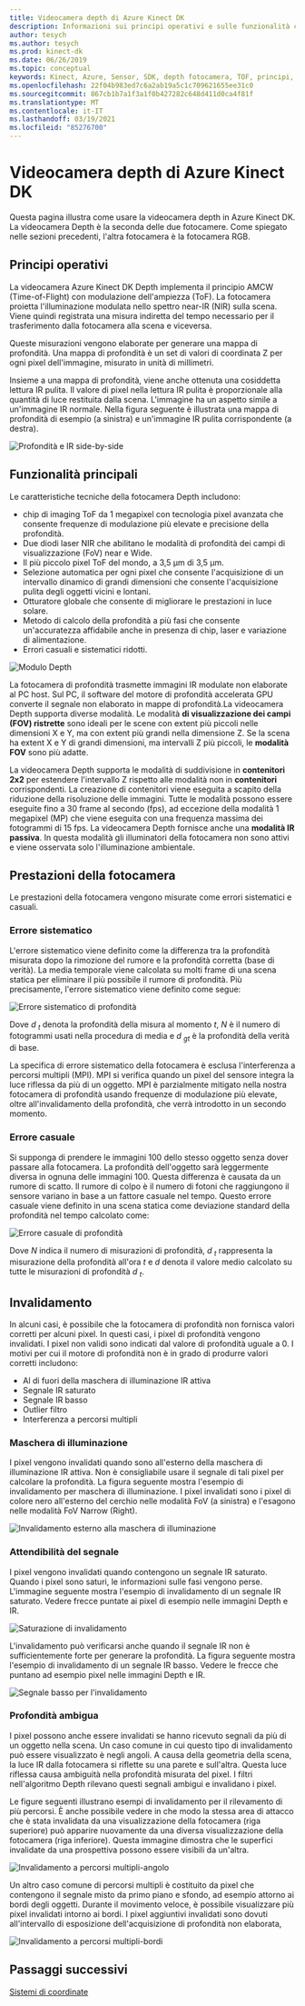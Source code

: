 ```yaml
---
title: Videocamera depth di Azure Kinect DK
description: Informazioni sui principi operativi e sulle funzionalità chiave della fotocamera depth in Azure Kinect DK.
author: tesych
ms.author: tesych
ms.prod: kinect-dk
ms.date: 06/26/2019
ms.topic: conceptual
keywords: Kinect, Azure, Sensor, SDK, depth fotocamera, TOF, principi, prestazioni, invalidamento
ms.openlocfilehash: 22f04b983ed7c6a2ab19a5c1c709621655ee31c0
ms.sourcegitcommit: 867cb1b7a1f3a1f0b427282c648d411d0ca4f81f
ms.translationtype: MT
ms.contentlocale: it-IT
ms.lasthandoff: 03/19/2021
ms.locfileid: "85276700"
---
```

# <a name="azure-kinect-dk-depth-camera"></a>Videocamera depth di Azure Kinect DK

Questa pagina illustra come usare la videocamera depth in Azure Kinect DK. La videocamera Depth è la seconda delle due fotocamere. Come spiegato nelle sezioni precedenti, l'altra fotocamera è la fotocamera RGB.  

## <a name="operating-principles"></a>Principi operativi

La videocamera Azure Kinect DK Depth implementa il principio AMCW (Time-of-Flight) con modulazione dell'ampiezza (ToF). La fotocamera proietta l'illuminazione modulata nello spettro near-IR (NIR) sulla scena. Viene quindi registrata una misura indiretta del tempo necessario per il trasferimento dalla fotocamera alla scena e viceversa.

Queste misurazioni vengono elaborate per generare una mappa di profondità. Una mappa di profondità è un set di valori di coordinata Z per ogni pixel dell'immagine, misurato in unità di millimetri.

Insieme a una mappa di profondità, viene anche ottenuta una cosiddetta lettura IR pulita. Il valore di pixel nella lettura IR pulita è proporzionale alla quantità di luce restituita dalla scena. L'immagine ha un aspetto simile a un'immagine IR normale. Nella figura seguente è illustrata una mappa di profondità di esempio (a sinistra) e un'immagine IR pulita corrispondente (a destra).

![Profondità e IR side-by-side](./media/concepts/depth-camera-depth-ir.png)

## <a name="key-features"></a>Funzionalità principali

Le caratteristiche tecniche della fotocamera Depth includono:

- chip di imaging ToF da 1 megapixel con tecnologia pixel avanzata che consente frequenze di modulazione più elevate e precisione della profondità.
- Due diodi laser NIR che abilitano le modalità di profondità dei campi di visualizzazione (FoV) near e Wide.
- Il più piccolo pixel ToF del mondo, a 3,5 μm di 3,5 μm.
- Selezione automatica per ogni pixel che consente l'acquisizione di un intervallo dinamico di grandi dimensioni che consente l'acquisizione pulita degli oggetti vicini e lontani.
- Otturatore globale che consente di migliorare le prestazioni in luce solare.
- Metodo di calcolo della profondità a più fasi che consente un'accuratezza affidabile anche in presenza di chip, laser e variazione di alimentazione.
- Errori casuali e sistematici ridotti.

![Modulo Depth](./media/concepts/depth-camera-depth-module.jpg)

La fotocamera di profondità trasmette immagini IR modulate non elaborate al PC host. Sul PC, il software del motore di profondità accelerata GPU converte il segnale non elaborato in mappe di profondità.La videocamera Depth supporta diverse modalità. Le modalità **di visualizzazione dei campi (FOV) ristrette** sono ideali per le scene con extent più piccoli nelle dimensioni X e Y, ma con extent più grandi nella dimensione Z. Se la scena ha extent X e Y di grandi dimensioni, ma intervalli Z più piccoli, le **modalità FOV** sono più adatte.

La videocamera Depth supporta le modalità di suddivisione in **contenitori 2x2** per estendere l'intervallo Z rispetto alle modalità non in **contenitori** corrispondenti. La creazione di contenitori viene eseguita a scapito della riduzione della risoluzione delle immagini. Tutte le modalità possono essere eseguite fino a 30 frame al secondo (fps), ad eccezione della modalità 1 megapixel (MP) che viene eseguita con una frequenza massima dei fotogrammi di 15 fps. La videocamera Depth fornisce anche una **modalità IR passiva**. In questa modalità gli illuminatori della fotocamera non sono attivi e viene osservata solo l'illuminazione ambientale.

## <a name="camera-performance"></a>Prestazioni della fotocamera

Le prestazioni della fotocamera vengono misurate come errori sistematici e casuali.

### <a name="systematic-error"></a>Errore sistematico

L'errore sistematico viene definito come la differenza tra la profondità misurata dopo la rimozione del rumore e la profondità corretta (base di verità). La media temporale viene calcolata su molti frame di una scena statica per eliminare il più possibile il rumore di profondità. Più precisamente, l'errore sistematico viene definito come segue:

![Errore sistematico di profondità](./media/concepts/depth-camera-systematic-error.png)

Dove *d <sub>t</sub>* denota la profondità della misura al momento *t*, *N* è il numero di fotogrammi usati nella procedura di media e *d <sub>gt</sub>* è la profondità della verità di base.

La specifica di errore sistematico della fotocamera è esclusa l'interferenza a percorsi multipli (MPI). MPI si verifica quando un pixel del sensore integra la luce riflessa da più di un oggetto. MPI è parzialmente mitigato nella nostra fotocamera di profondità usando frequenze di modulazione più elevate, oltre all'invalidamento della profondità, che verrà introdotto in un secondo momento.

### <a name="random-error"></a>Errore casuale

Si supponga di prendere le immagini 100 dello stesso oggetto senza dover passare alla fotocamera. La profondità dell'oggetto sarà leggermente diversa in ognuna delle immagini 100. Questa differenza è causata da un rumore di scatto. Il rumore di colpo è il numero di fotoni che raggiungono il sensore variano in base a un fattore casuale nel tempo. Questo errore casuale viene definito in una scena statica come deviazione standard della profondità nel tempo calcolato come:

![Errore casuale di profondità](./media/concepts/depth-camera-random-error.png)

Dove *N* indica il numero di misurazioni di profondità, *d <sub>t</sub>* rappresenta la misurazione della profondità all'ora *t* e *d* denota il valore medio calcolato su tutte le misurazioni di profondità *d <sub>t</sub>*.

## <a name="invalidation"></a>Invalidamento

In alcuni casi, è possibile che la fotocamera di profondità non fornisca valori corretti per alcuni pixel. In questi casi, i pixel di profondità vengono invalidati. I pixel non validi sono indicati dal valore di profondità uguale a 0. I motivi per cui il motore di profondità non è in grado di produrre valori corretti includono:

- Al di fuori della maschera di illuminazione IR attiva
- Segnale IR saturato
- Segnale IR basso
- Outlier filtro
- Interferenza a percorsi multipli

### <a name="illumination-mask"></a>Maschera di illuminazione

I pixel vengono invalidati quando sono all'esterno della maschera di illuminazione IR attiva. Non è consigliabile usare il segnale di tali pixel per calcolare la profondità. La figura seguente mostra l'esempio di invalidamento per maschera di illuminazione. I pixel invalidati sono i pixel di colore nero all'esterno del cerchio nelle modalità FoV (a sinistra) e l'esagono nelle modalità FoV Narrow (Right).

![Invalidamento esterno alla maschera di illuminazione](./media/concepts/depth-camera-invalidation-illumination-mask.png)

### <a name="signal-strength"></a>Attendibilità del segnale

I pixel vengono invalidati quando contengono un segnale IR saturato. Quando i pixel sono saturi, le informazioni sulle fasi vengono perse. L'immagine seguente mostra l'esempio di invalidamento di un segnale IR saturato. Vedere frecce puntate ai pixel di esempio nelle immagini Depth e IR.

![Saturazione di invalidamento](./media/concepts/depth-camera-invalidation-saturation.png)

L'invalidamento può verificarsi anche quando il segnale IR non è sufficientemente forte per generare la profondità. La figura seguente mostra l'esempio di invalidamento di un segnale IR basso. Vedere le frecce che puntano ad esempio pixel nelle immagini Depth e IR.

![Segnale basso per l'invalidamento](./media/concepts/depth-camera-invalidation-low-signal.png)

### <a name="ambiguous-depth"></a>Profondità ambigua

I pixel possono anche essere invalidati se hanno ricevuto segnali da più di un oggetto nella scena. Un caso comune in cui questo tipo di invalidamento può essere visualizzato è negli angoli.  A causa della geometria della scena, la luce IR dalla fotocamera si riflette su una parete e sull'altra. Questa luce riflessa causa ambiguità nella profondità misurata del pixel. I filtri nell'algoritmo Depth rilevano questi segnali ambigui e invalidano i pixel.

Le figure seguenti illustrano esempi di invalidamento per il rilevamento di più percorsi. È anche possibile vedere in che modo la stessa area di attacco che è stata invalidata da una visualizzazione della fotocamera (riga superiore) può apparire nuovamente da una diversa visualizzazione della fotocamera (riga inferiore). Questa immagine dimostra che le superfici invalidate da una prospettiva possono essere visibili da un'altra.

![Invalidamento a percorsi multipli-angolo](./media/concepts/depth-camera-invalidation-multipath.png)

Un altro caso comune di percorsi multipli è costituito da pixel che contengono il segnale misto da primo piano e sfondo, ad esempio attorno ai bordi degli oggetti. Durante il movimento veloce, è possibile visualizzare più pixel invalidati intorno ai bordi. I pixel aggiuntivi invalidati sono dovuti all'intervallo di esposizione dell'acquisizione di profondità non elaborata,

![Invalidamento a percorsi multipli-bordi](./media/concepts/depth-camera-invalidation-edge.png)

## <a name="next-steps"></a>Passaggi successivi

[Sistemi di coordinate](coordinate-systems.md)
